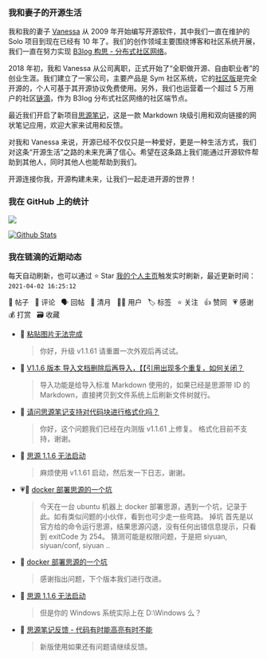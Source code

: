 ### 我和妻子的开源生活

我和我的妻子 [Vanessa](https://github.com/Vanessa219) 从 2009 年开始编写开源软件，其中我们一直在维护的 Solo 项目到现在已经有 10 年了。我们的创作领域主要围绕博客和社区系统开展，我们一直在努力实现 [B3log 构思 - 分布式社区网络](https://ld246.com/article/1546941897596)。

2018 年初，我和 Vanessa 从公司离职，正式开始了“全职做开源、自由职业者”的创业生涯。我们建立了一家公司，主要产品是 Sym 社区系统，它的[社区版](https://github.com/88250/symphony)是完全开源的，个人可基于其开源协议免费使用。另外，我们也运营着一个超过 5 万用户的社区[链滴](https://ld246.com)，作为 B3log 分布式社区网络的社区端节点。

最近我们开启了新项目[思源笔记](https://github.com/siyuan-note/siyuan)，这是一款 Markdown 块级引用和双向链接的网状笔记应用，欢迎大家来试用和反馈。

对我和 Vanessa 来说，开源已经不仅仅只是一种爱好，更是一种生活方式，我们对这条“开源生活”之路的未来充满了信心。希望在这条路上我们能通过开源软件帮助到其他人，同时其他人也能帮助到我们。

开源连接你我，开源构建未来，让我们一起走进开源的世界！

### 我在 GitHub 上的统计

<a title="Hits" target="_blank" href="https://github.com/88250/88250"><img src="https://hits.b3log.org/88250/88250.svg"></a>

[![Github Stats](https://github-readme-stats.vercel.app/api?username=88250&theme=tokyonight&show_icons=true)](https://github.com/88250)

<!--events start -->

### 我在链滴的近期动态

每天自动刷新，也可以通过 ⭐️ Star [我的个人主页](https://github.com/88250/88250)触发实时刷新，最近更新时间：`2021-04-02 16:25:12`

📝 帖子 &nbsp; 💬 评论 &nbsp; 🗣 回帖 &nbsp; 🌙 清月 &nbsp; 👨‍💻 用户 &nbsp; 🏷️ 标签 &nbsp; ⭐️ 关注 &nbsp; 👍 赞同 &nbsp; 💗 感谢 &nbsp; 💰 打赏 &nbsp; 🗃 收藏

* 💬 [粘贴图片无法完成](https://ld246.com/article/1617285765182/comment/1617286850226#comments)

  > 你好，升级 v1.1.61 请重置一次外观后再试试。
* 💬 [V1.1.6 版本 导入文档删除后再导入，【【引用出现多个重复，如何关闭？](https://ld246.com/article/1617267455702/comment/1617270071384#comments)

  > 导入功能是给导入标准 Markdown 使用的，如果已经是思源带 ID 的 Markdown，直接拷贝到文件系统上后刷新文件树就行。
* 💬 [请问思源笔记支持对代码块进行格式化吗？](https://ld246.com/article/1617265549258/comment/1617266676932#comments)

  > 你好，这个问题我们已经在内测版 v1.1.61 上修复。 格式化目前不支持，谢谢。
* 💬 [思源 1.1.6 无法启动](https://ld246.com/article/1617178432596/comment/1617261866446#comments)

  > 麻烦使用 v1.1.61 启动，然后发一下日志，谢谢。
* 💗📝 [docker 部署思源的一个坑](https://ld246.com/article/1617259702815)

  > 今天在一台 ubuntu 机器上 docker 部署思源，遇到一个坑，记录于此。如有类似问题的小伙伴，看到也可少走一些弯路。 掉坑 首先是以官方给的命令运行思源，结果思源闪退，没有任何出错信息提示，只看到 exitCode 为 254。 猜测可能是权限问题，于是把 siyuan, siyuan/conf, siyuan ..
* 💬 [docker 部署思源的一个坑](https://ld246.com/article/1617259702815/comment/1617261084587#comments)

  > 感谢指出问题，下个版本我们进行改进。
* 💬 [思源 1.1.6 无法启动](https://ld246.com/article/1617178432596/comment/1617260400223#comments)

  > 但是你的 Windows 系统实际上在 D:\Windows 么？
* 💬 [思源笔记反馈 - 代码有时能高亮有时不能](https://ld246.com/article/1617246152270/comment/1617248423245#comments)

  > 新版使用如果还有问题请继续反馈。


<!--events end -->
